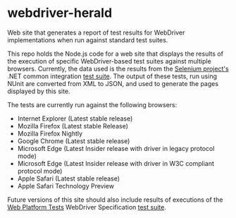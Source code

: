 # webdriver-herald
Web site that generates a report of test results for WebDriver implementations when run against standard test suites.

This repo holds the Node.js code for a web site that displays the results of the execution of specific
WebDriver-based test suites against multiple browsers. Currently, the data used is the results from the 
[Selenium project's](https://github.com/SeleniumHQ/selenium) .NET common integration 
[test suite](https://github.com/SeleniumHQ/selenium/tree/master/dotnet/test/common). The output of
these tests, run using NUnit are converted from XML to JSON, and used to generate the pages displayed
by this site.

The tests are currently run against the following browsers:
* Internet Explorer (Latest stable release)
* Mozilla Firefox (Latest stable Release)
* Mozilla Firefox Nightly
* Google Chrome (Latest stable release)
* Microsoft Edge (Latest Insider release with driver in legacy protocol mode)
* Microsoft Edge (Latest Insider release with driver in W3C compliant protocol mode)
* Apple Safari (Latest stable release)
* Apple Safari Technology Preview

Future versions of this site should also include results of executions of the
[Web Platform Tests](https://github.com/web-platform-tests/wpt) WebDriver Specification
[test suite](https://github.com/web-platform-tests/wpt/tree/master/webdriver).
